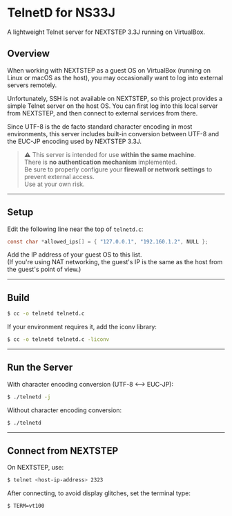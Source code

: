 # TelnetD for NS33J

A lightweight Telnet server for NEXTSTEP 3.3J running on VirtualBox.

## Overview

When working with NEXTSTEP as a guest OS on VirtualBox (running on Linux or macOS as the host), you may occasionally want to log into external servers remotely.

Unfortunately, SSH is not available on NEXTSTEP, so this project provides a simple Telnet server on the host OS. You can first log into this local server from NEXTSTEP, and then connect to external services from there.

Since UTF-8 is the de facto standard character encoding in most environments, this server includes built-in conversion between UTF-8 and the EUC-JP encoding used by NEXTSTEP 3.3J.

> ⚠️ This server is intended for use **within the same machine**.\
> There is **no authentication mechanism** implemented.\
> Be sure to properly configure your **firewall or network settings** to prevent external access.\
> Use at your own risk.

---

## Setup

Edit the following line near the top of `telnetd.c`:

```c
const char *allowed_ips[] = { "127.0.0.1", "192.160.1.2", NULL };
```

Add the IP address of your guest OS to this list.\
(If you're using NAT networking, the guest's IP is the same as the host from the guest's point of view.)

---

## Build

```sh
$ cc -o telnetd telnetd.c
```

If your environment requires it, add the iconv library:

```sh
$ cc -o telnetd telnetd.c -liconv
```

---

## Run the Server

With character encoding conversion (UTF-8 <--> EUC-JP):

```sh
$ ./telnetd -j
```

Without character encoding conversion:

```sh
$ ./telnetd
```

---

## Connect from NEXTSTEP

On NEXTSTEP, use:

```sh
$ telnet <host-ip-address> 2323
```

After connecting, to avoid display glitches, set the terminal type:

```sh
$ TERM=vt100
```
